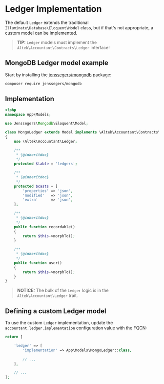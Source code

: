 # Ledger Implementation
The default `Ledger` extends the traditional `Illuminate\Database\Eloquent\Model` class, but if that's not appropriate, a custom model can be implemented.

> **TIP:** `Ledger` models must implement the `Altek\Accountant\Contracts\Ledger` interface!

## MongoDB Ledger model example
Start by installing the [jenssegers/mongodb](https://github.com/jenssegers/laravel-mongodb) package:

```sh
composer require jenssegers/mongodb
```

## Implementation

```php
<?php
namespace App\Models;

use Jenssegers\Mongodb\Eloquent\Model;

class MongoLedger extends Model implements \Altek\Accountant\Contracts\Ledger
{
    use \Altek\Accountant\Ledger;

    /**
     * {@inheritdoc}
     */
    protected $table = 'ledgers';

    /**
     * {@inheritdoc}
     */
    protected $casts = [
        'properties' => 'json',
        'modified'   => 'json',
        'extra'      => 'json',
    ];

    /**
     * {@inheritdoc}
     */
    public function recordable()
    {
        return $this->morphTo();
    }

    /**
     * {@inheritdoc}
     */
    public function user()
    {
        return $this->morphTo();
    }
}
```

> **NOTICE:** The bulk of the `Ledger` logic is in the `Altek\Accountant\Ledger` trait.

## Defining a custom Ledger model
To use the custom `Ledger` implementation, update the `accountant.ledger.implementation` configuration value with the FQCN:

```php
return [

    'ledger' => [
        'implementation' => App\Models\MongoLedger::class,
        
        // ...
    ],

    // ...
];
```
